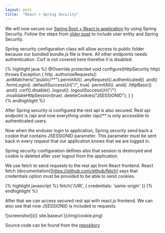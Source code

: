 ```yaml
---
layout: post
title:  "React + Spring Security"
---
```

We will now secure our [Spring Boot + React.js application](https://github.com/juhahinkula/SpringReactWebpack.git) by using Spring Security. Follow the steps from [older post](/2016-07-31-crudboot-security) to include user entity and Spring Security.

Spring security configuration class will allow access to public folder because our bundled bundle.js file is there. All other endpoints needs authentication.  Csrf is not covered here therefoe it is disabled.

{% highlight java %}
  @Override
  protected void configure(HttpSecurity http) throws Exception {
		http
		.authorizeRequests()
			.antMatchers("/public/**").permitAll()
			.anyRequest().authenticated()
			.and()
		.formLogin()
			.defaultSuccessUrl("/", true)
			.permitAll()
			.and()
		.httpBasic()
			.and()
		.csrf().disable()
		.logout()
	    .logoutSuccessUrl("/")
			.invalidateHttpSession(true)
			.deleteCookies("JSESSIONID");
    }
  }   
{% endhighlight %}

After Spring security is configured the rest api is also secured. Rest api endpoint is /api and now everything under /api/** is only accessible to authenticated users.

Now when the enduser login to application, Spring security send back a cookie that contains JSESSIONID parameter. This parameter must be sent back in every request that our application knows that we are logged in.

Spring security configuration defines also that session is destroyed and cookie is deleted after user logout from the application.  

We use fetch to send requests to the rest api from React frontend. React fetch (documentation)[https://github.com/github/fetch] says that credentials option must be provided to be able to send cookies. 

{% highlight javascript %}
fetch('/URI', {
  credentials: 'same-origin'
}) 
{% endhighlight %}

After that we can access secured rest api with react.js frontend. We can also see that now JSESSIONID is included to requests.

![screenshot]({{ site.baseurl }}/img/cookie.png)

Source code can be found from the [repository](https://github.com/juhahinkula/SpringReactFinal.git)